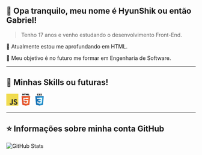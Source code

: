 ## 💜 Opa tranquilo, meu nome é <strong>HyunShik ou então Gabriel!</strong>

> Tenho 17 anos e venho estudando o desenvolvimento Front-End.

🔭 Atualmente estou me aprofundando em HTML.

💬 Meu objetivo é no futuro me formar em Engenharia de Software.

----

## 🚀 Minhas Skills ou futuras!

<code><img height="32" src="https://raw.githubusercontent.com/github/explore/80688e429a7d4ef2fca1e82350fe8e3517d3494d/topics/javascript/javascript.png" alt="Javascript"/></code>
<code><img height="32" src="https://raw.githubusercontent.com/github/explore/80688e429a7d4ef2fca1e82350fe8e3517d3494d/topics/html/html.png" alt="HTML5"/></code>
<code><img height="32" src="https://raw.githubusercontent.com/github/explore/80688e429a7d4ef2fca1e82350fe8e3517d3494d/topics/css/css.png" alt="CSS"/></code>
</code>

---

## ⭐ Informações sobre minha conta GitHub
![GitHub Stats](https://github-readme-stats.vercel.app/api?username=Hyun-Shik&show_icons=true)
